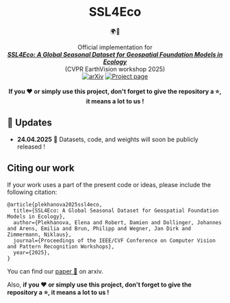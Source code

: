<div align="center">

# SSL4Eco

🌍🌱

Official implementation for
<br>
**[_SSL4Eco: A Global Seasonal Dataset for Geospatial Foundation Models in Ecology_](https://arxiv.org/abs/2504.18256)**
<br>
(CVPR EarthVision workshop 2025)
<br>
[![arXiv](https://img.shields.io/badge/arxiv-2504.18256-b31b1b.svg)](https://arxiv.org/abs/2504.18256)
[![Project page](https://img.shields.io/badge/Project_page-8A2BE2)](https://plekhanovaelena.github.io/ssl4eco)
<br>
<br>
**If you ❤️ or simply use this project, don't forget to give the repository a ⭐,
it means a lot to us !**
<br>
</div>



## 📰  Updates
- **24.04.2025** 🚧 Datasets, code, and weights will soon be publicly released !


## Citing our work
If your work uses a part of the present code or ideas, please include the following 
citation:

```
@article{plekhanova2025ssl4eco,
  title={SSL4Eco: A Global Seasonal Dataset for Geospatial Foundation Models in Ecology},
  author={Plekhanova, Elena and Robert, Damien and Dollinger, Johannes and Arens, Emilia and Brun, Philipp and Wegner, Jan Dirk and Zimmermann, Niklaus},
  journal={Proceedings of the IEEE/CVF Conference on Computer Vision and Pattern Recognition Workshops},
  year={2025},
}
```

You can find our [paper 📄](https://arxiv.org/abs/2504.18256) on arxiv.

Also, **if you ❤️ or simply use this project, don't forget to give the 
repository a ⭐, it means a lot to us !**
